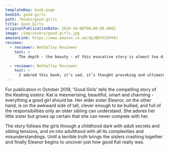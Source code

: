 ```yaml
---
templateKey: book-page
bookId: good-girls
path: /books/good-girls
title: Good Girls
originalPublicationDate: 2019-10-08T00:00:00.000Z
image: /img/covers/good-girls.jpg
amazonLink: https://www.amazon.co.uk/dp/B07V2XF69J
reviews:
  - reviewer: NetGalley Reviewer
    text: >
      The depth - the beauty - of this evocative story is almost too difficult to encapsulate.  Simply put, this book is superb.

  - reviewer: NetGalley Reviewer
    text: >
      I adored this book; it’s sad, it’s thought provoking and ultimately very uplifting. A lovely read that I recommend highly.
---
```


For publication in October 2019, 'Good Girls' tells the compelling story of the Keating sisters: Kat is mesmerising, beautiful, smart and charming - everything a good girl should be. Her elder sister Eleanor, on the other hand, is on the awkward side of tall, clever enough to be bullied, and full of the responsibilities only an older sibling can understand. She adores her little sister but grows up certain that she can never compete with her.

The story follows the girls through a childhood dark with adult secrets and sibling tensions, and on into adulthood with all its complexities and misunderstandings. Until a terrible truth brings the sisters crashing together and finally Eleanor begins to uncover just how good Kat really was.
